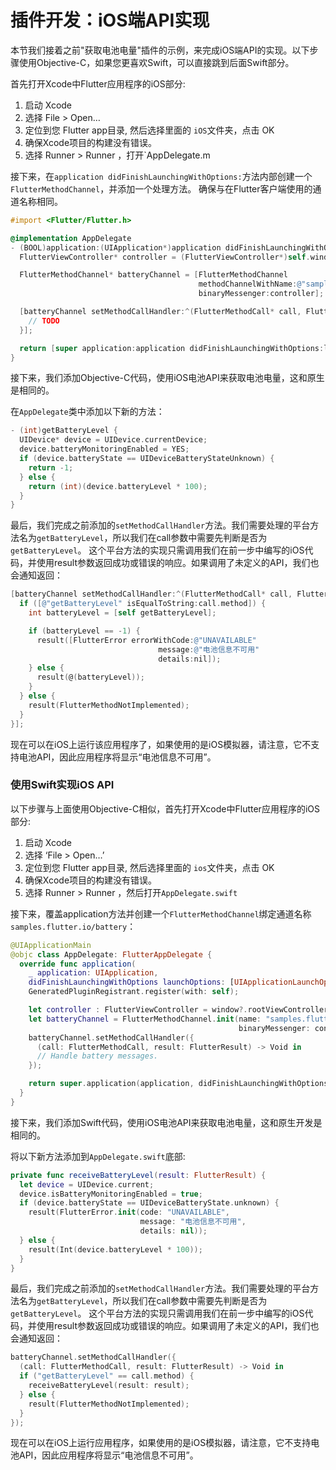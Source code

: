 # 插件开发：iOS端API实现

本节我们接着之前"获取电池电量"插件的示例，来完成iOS端API的实现。以下步骤使用Objective-C，如果您更喜欢Swift，可以直接跳到后面Swift部分。

首先打开Xcode中Flutter应用程序的iOS部分:

1. 启动 Xcode
2. 选择 File > Open…
3. 定位到您 Flutter app目录, 然后选择里面的 `iOS`文件夹，点击 OK
4. 确保Xcode项目的构建没有错误。
5. 选择 Runner > Runner ，打开`AppDelegate.m

接下来，在`application didFinishLaunchingWithOptions:`方法内部创建一个`FlutterMethodChannel`，并添加一个处理方法。 确保与在Flutter客户端使用的通道名称相同。

```objectivec
#import <Flutter/Flutter.h>

@implementation AppDelegate
- (BOOL)application:(UIApplication*)application didFinishLaunchingWithOptions:(NSDictionary*)launchOptions {
  FlutterViewController* controller = (FlutterViewController*)self.window.rootViewController;

  FlutterMethodChannel* batteryChannel = [FlutterMethodChannel
                                          methodChannelWithName:@"samples.flutter.io/battery"
                                          binaryMessenger:controller];

  [batteryChannel setMethodCallHandler:^(FlutterMethodCall* call, FlutterResult result) {
    // TODO
  }];

  return [super application:application didFinishLaunchingWithOptions:launchOptions];
}
```

接下来，我们添加Objective-C代码，使用iOS电池API来获取电池电量，这和原生是相同的。

在`AppDelegate`类中添加以下新的方法：

```objectivec
- (int)getBatteryLevel {
  UIDevice* device = UIDevice.currentDevice;
  device.batteryMonitoringEnabled = YES;
  if (device.batteryState == UIDeviceBatteryStateUnknown) {
    return -1;
  } else {
    return (int)(device.batteryLevel * 100);
  }
}
```

最后，我们完成之前添加的`setMethodCallHandler`方法。我们需要处理的平台方法名为`getBatteryLevel`，所以我们在call参数中需要先判断是否为`getBatteryLevel`。 这个平台方法的实现只需调用我们在前一步中编写的iOS代码，并使用result参数返回成功或错误的响应。如果调用了未定义的API，我们也会通知返回：

```objectivec
[batteryChannel setMethodCallHandler:^(FlutterMethodCall* call, FlutterResult result) {
  if ([@"getBatteryLevel" isEqualToString:call.method]) {
    int batteryLevel = [self getBatteryLevel];

    if (batteryLevel == -1) {
      result([FlutterError errorWithCode:@"UNAVAILABLE"
                                 message:@"电池信息不可用"
                                 details:nil]);
    } else {
      result(@(batteryLevel));
    }
  } else {
    result(FlutterMethodNotImplemented);
  }
}];
```

现在可以在iOS上运行该应用程序了，如果使用的是iOS模拟器，请注意，它不支持电池API，因此应用程序将显示“电池信息不可用”。

### 使用Swift实现iOS API

以下步骤与上面使用Objective-C相似，首先打开Xcode中Flutter应用程序的iOS部分:

1. 启动 Xcode
2. 选择 ‘File > Open…’
3. 定位到您 Flutter app目录, 然后选择里面的 `ios`文件夹，点击 OK
4. 确保Xcode项目的构建没有错误。
5. 选择 Runner > Runner ，然后打开`AppDelegate.swift`

接下来，覆盖application方法并创建一个`FlutterMethodChannel`绑定通道名称`samples.flutter.io/battery`：

```swift
@UIApplicationMain
@objc class AppDelegate: FlutterAppDelegate {
  override func application(
    _ application: UIApplication,
    didFinishLaunchingWithOptions launchOptions: [UIApplicationLaunchOptionsKey: Any]?) -> Bool {
    GeneratedPluginRegistrant.register(with: self);

    let controller : FlutterViewController = window?.rootViewController as! FlutterViewController;
    let batteryChannel = FlutterMethodChannel.init(name: "samples.flutter.io/battery",
                                                   binaryMessenger: controller);
    batteryChannel.setMethodCallHandler({
      (call: FlutterMethodCall, result: FlutterResult) -> Void in
      // Handle battery messages.
    });

    return super.application(application, didFinishLaunchingWithOptions: launchOptions);
  }
}
```

接下来，我们添加Swift代码，使用iOS电池API来获取电池电量，这和原生开发是相同的。

将以下新方法添加到`AppDelegate.swift`底部:

```swift
private func receiveBatteryLevel(result: FlutterResult) {
  let device = UIDevice.current;
  device.isBatteryMonitoringEnabled = true;
  if (device.batteryState == UIDeviceBatteryState.unknown) {
    result(FlutterError.init(code: "UNAVAILABLE",
                             message: "电池信息不可用",
                             details: nil));
  } else {
    result(Int(device.batteryLevel * 100));
  }
}
```

最后，我们完成之前添加的`setMethodCallHandler`方法。我们需要处理的平台方法名为`getBatteryLevel`，所以我们在call参数中需要先判断是否为`getBatteryLevel`。 这个平台方法的实现只需调用我们在前一步中编写的iOS代码，并使用result参数返回成功或错误的响应。如果调用了未定义的API，我们也会通知返回：

```swift
batteryChannel.setMethodCallHandler({
  (call: FlutterMethodCall, result: FlutterResult) -> Void in
  if ("getBatteryLevel" == call.method) {
    receiveBatteryLevel(result: result);
  } else {
    result(FlutterMethodNotImplemented);
  }
});
```

现在可以在iOS上运行应用程序，如果使用的是iOS模拟器，请注意，它不支持电池API，因此应用程序将显示“电池信息不可用”。
